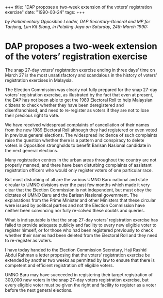 +++ 
title: "DAP proposes a two-week extension of the voters’ registration exercise"
date: "1990-03-24"
tags:
+++

_by Parliamentary Opposition Leader, DAP Secretary-General and MP for Tanjung, Lim Kit Siang, in Petaling Jaya on Saturday, 24th March 1990:_

# DAP proposes a two-week extension of the voters’ registration exercise

The snap 27-day voters’ registration exercise ending in three days’ time on March 27 is the most unsatisfactory and scandalous in the history of voters’ registration exercises in Malaysia.</u>

The Election Commission was clearly not fully prepared for the snap 27-day voters’ registration exercise, as illustrated by the fact that even at present, the DAP has not been able to get the 1989 Electoral Roll to help Malaysian citizens to check whether they have been deregistered and disenfranchised, and need to re-register as voters if they are not to lose their precious right to vote.

We have received widespread complaints of cancellation of their names from the new 1989 Electoral Roll although they had registered or even voted in previous general elections. The widespread incidence of such complaints raise the question whether there is a pattern and conspiracy to delete voters in Opposition strongholds to benefit Barisan Nasional candidate in the next general elections.

Many registration centres in the urban areas throughout the country are not properly manned, and there have been disturbing complaints of assistant registration officers who would only register voters of one particular race.

But most disturbing of all are the various UMNO Baru national and state circular to UMNO divisions over the past few months which made it very clear that the Election Commission is not independent, but must obey the dictates of UMNO Baru and the Barisan Nasional government. The explanations from the Prime Minister and other Ministers that these circular were issued by political parties and not the Election Commission have neither been convincing nor fully re-solved these doubts and queries.

What is indisputable is that the snap 27-day voters’ registration exercise has failed to provide adequate publicly and facility to every new eligible voter to register himself, or for those who had been registered previously to check whether their names had been deleted from the Electoral Roll and they need to re-register as voters.

I have today handed to the Election Commission Secretary, Haji Rashid Abdul Rahman a letter proposing that the voters’ registration exercise be extended by another two weeks as permitted by law to ensure that there is competent and efficient registration off eligible voters.

UMNO Baru may have succeeded in registering their target registration of 300,000 new voters in the snap 27-day voters registration exercise, but every eligible voter must be given the right and facility to register as a voter before the next general elections.
 

